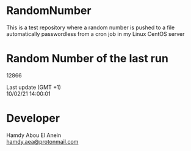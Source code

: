 # RandomNumber    
This is a test repository where a random number is pushed to a file automatically passwordless from a cron job in my Linux CentOS server    
# Random Number of the last run   
12866
      
Last update (GMT +1)    
10/02/21 14:00:01
# Developer    
Hamdy Abou El Anein   
hamdy.aea@protonmail.com
